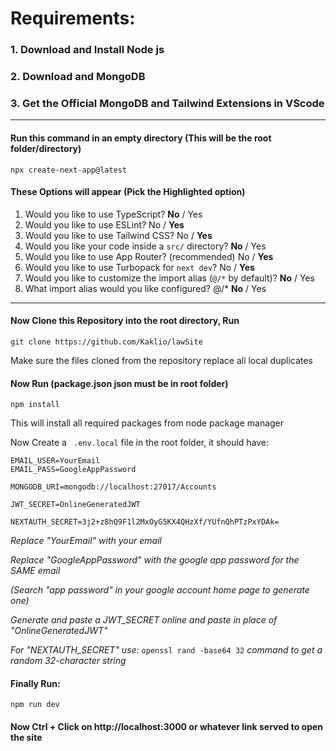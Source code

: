 # Requirements:

###  1. Download and Install Node js
###  2. Download and MongoDB
###  3. Get the Official MongoDB and Tailwind Extensions in VScode
---------------

#### Run this command in an empty directory (This will be the root folder/directory)

```
npx create-next-app@latest
```

#### These Options will appear (Pick the Highlighted option)

1. Would you like to use TypeScript? **No** / Yes
2. Would you like to use ESLint? No / **Yes**
3. Would you like to use Tailwind CSS? No / **Yes**
4. Would you like your code inside a `src/` directory? **No** / Yes
5. Would you like to use App Router? (recommended) No / **Yes**
6. Would you like to use Turbopack for `next dev`?  No / **Yes**
7. Would you like to customize the import alias (`@/*` by default)? **No** / Yes
8. What import alias would you like configured? @/* **No** / Yes

---------------

#### Now Clone this Repository into the root directory, Run
```
git clone https://github.com/Kaklio/lawSite
```
Make sure the files cloned from the repository replace all local duplicates

#### Now Run (package.json json must be in root folder)
```
npm install
```
This will install all required packages from node package manager

Now Create a  ` .env.local` file in the root folder, it should have:
```
EMAIL_USER=YourEmail
EMAIL_PASS=GoogleAppPassword 

MONGODB_URI=mongodb://localhost:27017/Accounts

JWT_SECRET=OnlineGeneratedJWT

NEXTAUTH_SECRET=3j2+z8hQ9F1l2MxOyG5KX4QHzXf/YUfnQhPTzPxYDAk=
```

*Replace "YourEmail" with your email*

*Replace "GoogleAppPassword" with the google app password for the SAME email*

*(Search "app password" in your google account home page to generate one)*

*Generate and paste a JWT_SECRET online and paste in place of "OnlineGeneratedJWT"*

*For "NEXTAUTH_SECRET" use:*
`openssl rand -base64 32` *command to get a random 32-character string*

#### Finally Run:
```
npm run dev
```
#### Now Ctrl + Click on http://localhost:3000 or whatever link served to open the site 
